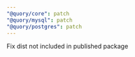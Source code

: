 ```yaml
---
"@quory/core": patch
"@quory/mysql": patch
"@quory/postgres": patch
---
```


Fix dist not included in published package
